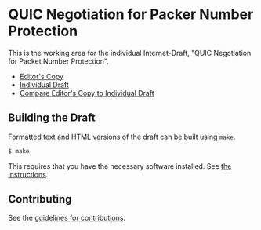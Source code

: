 # QUIC Negotiation for Packer Number Protection

This is the working area for the individual Internet-Draft, "QUIC Negotiation for Packet Number Protection".

* [Editor's Copy](https://GabrielMontenegro.github.io/quic-negotiate-pnp/#go.draft-montenegro-negotiate-pnp.html)
* [Individual Draft](https://tools.ietf.org/html/draft-montenegro-negotiate-pnp)
* [Compare Editor's Copy to Individual Draft](https://GabrielMontenegro.github.io/quic-negotiate-pnp/#go.draft-montenegro-negotiate-pnp.diff)

## Building the Draft

Formatted text and HTML versions of the draft can be built using `make`.

```sh
$ make
```

This requires that you have the necessary software installed.  See
[the instructions](https://github.com/martinthomson/i-d-template/blob/master/doc/SETUP.md).


## Contributing

See the
[guidelines for contributions](https://github.com/GabrielMontenegro/quic-negotiate-pnp/blob/master/CONTRIBUTING.md).
